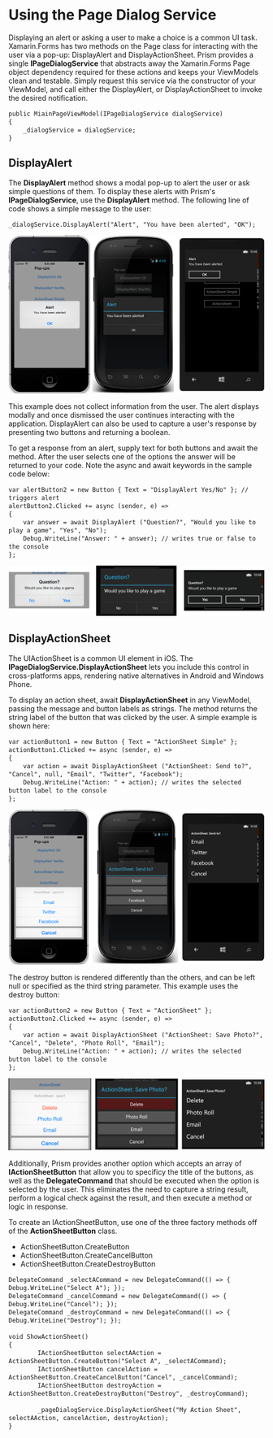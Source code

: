 ﻿# Using the Page Dialog Service

Displaying an alert or asking a user to make a choice is a common UI task. Xamarin.Forms has two methods on the Page class for interacting with the user via a pop-up: DisplayAlert and DisplayActionSheet.  Prism provides a single **IPageDialogService** that abstracts away the Xamarin.Forms Page object dependency required for these actions and keeps your ViewModels clean and testable.  Simply request this service via the constructor of your ViewModel, and call either the DisplayAlert, or DisplayActionSheet to invoke the desired notification.

```
public MiainPageViewModel(IPageDialogService dialogService)
{
    _dialogService = dialogService;
}
```

## DisplayAlert
The **DisplayAlert** method shows a modal pop-up to alert the user or ask simple questions of them. To display these alerts with Prism's **IPageDialogService**, use the **DisplayAlert** method. The following line of code shows a simple message to the user:

```
_dialogService.DisplayAlert("Alert", "You have been alerted", "OK");
```

![](images/pagedialogservice_01.png)

This example does not collect information from the user. The alert displays modally and once dismissed the user continues interacting with the application. DisplayAlert can also be used to capture a user's response by presenting two buttons and returning a boolean.

To get a response from an alert, supply text for both buttons and await the method. After the user selects one of the options the answer will be returned to your code. Note the async and await keywords in the sample code below:

```
var alertButton2 = new Button { Text = "DisplayAlert Yes/No" }; // triggers alert
alertButton2.Clicked += async (sender, e) => 
{
    var answer = await DisplayAlert ("Question?", "Would you like to play a game", "Yes", "No");
    Debug.WriteLine("Answer: " + answer); // writes true or false to the console
};
```
![](images/pagedialogservice_02.png)

## DisplayActionSheet

The UIActionSheet is a common UI element in iOS. The **IPageDialogService.DisplayActionSheet** lets you include this control in cross-platforms apps, rendering native alternatives in Android and Windows Phone.

To display an action sheet, await **DisplayActionSheet** in any ViewModel, passing the message and button labels as strings. The method returns the string label of the button that was clicked by the user. A simple example is shown here:

```
var actionButton1 = new Button { Text = "ActionSheet Simple" };
actionButton1.Clicked += async (sender, e) => 
{
    var action = await DisplayActionSheet ("ActionSheet: Send to?", "Cancel", null, "Email", "Twitter", "Facebook");
    Debug.WriteLine("Action: " + action); // writes the selected button label to the console
};
```
![](images/pagedialogservice_03.png)

The destroy button is rendered differently than the others, and can be left null or specified as the third string parameter. This example uses the destroy button:

```
var actionButton2 = new Button { Text = "ActionSheet" };
actionButton2.Clicked += async (sender, e) => 
{
    var action = await DisplayActionSheet ("ActionSheet: Save Photo?", "Cancel", "Delete", "Photo Roll", "Email");
    Debug.WriteLine("Action: " + action); // writes the selected button label to the console
};
```

![](images/pagedialogservice_04.png)

Additionally, Prism provides another option which accepts an array of **IActionSheetButton** that allow you to specificy the title of the buttons, as well as the **DelegateCommand** that should be executed when the option is selected by the user.  This eliminates the need to capture a string result, perform a logical check against the result, and then execute a method or logic in response.

To create an IActionSheetButton, use one of the three factory methods off of the **ActionSheetButton** class.
- ActionSheetButton.CreateButton
- ActionSheetButton.CreateCancelButton
- ActionSheetButton.CreateDestroyButton


```
DelegateCommand _selectACommand = new DelegateCommand(() => { Debug.WriteLine("Select A"); });
DelegateCommand _cancelCommand = new DelegateCommand(() => { Debug.WriteLine("Cancel"); });
DelegateCommand _destroyCommand = new DelegateCommand(() => { Debug.WriteLine("Destroy"); });

void ShowActionSheet()
{
        IActionSheetButton selectAAction = ActionSheetButton.CreateButton("Select A", _selectACommand);
        IActionSheetButton cancelAction = ActionSheetButton.CreateCancelButton("Cancel", _cancelCommand);
        IActionSheetButton destroyAction = ActionSheetButton.CreateDestroyButton("Destroy", _destroyCommand);

        _pageDialogService.DisplayActionSheet("My Action Sheet", selectAAction, cancelAction, destroyAction);
}
```
